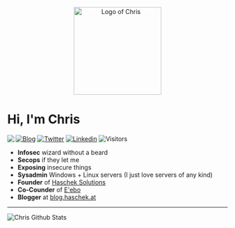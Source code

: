 <p align="center">
 <img width="200px" src="https://pictshare.net/200/o8lpyz.png" align="center" alt="Logo of Chris" />
</p>

# Hi, I'm Chris

<img align="left" src="https://www.pictshare.net/200/6t9wknv70n.jpg">

[![Blog](https://img.shields.io/badge/-blog.haschek.at-222222?style=flat-square&logo=blog&logoColor=white&link=https://twitter.com/geek_at)](https://blog.haschek.at)
[![Twitter](https://img.shields.io/badge/-Twitter-222222?style=flat-square&logo=twitter&logoColor=white&link=https://twitter.com/geek_at)](https://twitter.com/geek_at)
[![Linkedin](https://img.shields.io/badge/-LinkedIn-222222?style=flat-square&logo=Linkedin&logoColor=white&link=https://www.linkedin.com/in/christian-haschek-044a9388/)](https://www.linkedin.com/in/christian-haschek-044a9388/)
![Visitors](https://visitor-badge.glitch.me/badge?page_id=geek-at)

- **Infosec** wizard without a beard
- **Secops** if they let me
- **Exposing** insecure things
- **Sysadmin** Windows + Linux servers (I just love servers of any kind)
- **Founder** of [Haschek Solutions](https://github.com/HaschekSolutions)
- **Co-Counder** of [E'ebo](https://eeboworld.com/)
- **Blogger** at [blog.haschek.at](https://blog.haschek.at)


---

![Chris Github Stats](https://github-readme-stats.vercel.app/api?username=geek-at&show_icons=true&title_color=fff&icon_color=79ff97&text_color=9f9f9f&bg_color=151515)


